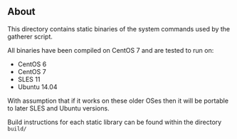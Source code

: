 ## About

This directory contains static binaries of the system commands used by the gatherer script.

All binaries have been compiled on CentOS 7 and are tested to run on:
- CentOS 6
- CentOS 7
- SLES 11
- Ubuntu 14.04

With assumption that if it works on these older OSes then it will be portable to later SLES and Ubuntu versions.

Build instructions for each static library can be found within the directory `build/`
